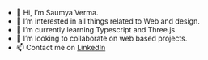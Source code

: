 - 👋 Hi, I’m Saumya Verma.
- 👀 I’m interested in all things related to Web and design.
- 🌱 I’m currently learning Typescript and Three.js.
- 💞️ I’m looking to collaborate on web based projects.
- 📫 Contact me on [LinkedIn](https://in.linkedin.com/in/saumya-verma-15bb311ab) 

<!---
nikkuv/nikkuv is a ✨ special ✨ repository because its `README.md` (this file) appears on your GitHub profile.
You can click the Preview link to take a look at your changes.
--->
